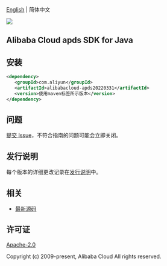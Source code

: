 [English](README.md) | 简体中文

![](https://aliyunsdk-pages.alicdn.com/icons/AlibabaCloud.svg)

## Alibaba Cloud apds SDK for Java

## 安装

```xml
<dependency>
   <groupId>com.aliyun</groupId>
   <artifactId>alibabacloud-apds20220331</artifactId>
   <version>使用maven标签所示版本</version>
</dependency>
```

## 问题

[提交 Issue](https://github.com/aliyun/alibabacloud-java-async-sdk/issues/new)，不符合指南的问题可能会立即关闭。

## 发行说明

每个版本的详细更改记录在[发行说明](./ChangeLog.txt)中。

## 相关

- [最新源码](https://github.com/aliyun/alibabacloud-async-java-sdk/)

## 许可证

[Apache-2.0](http://www.apache.org/licenses/LICENSE-2.0)

Copyright (c) 2009-present, Alibaba Cloud All rights reserved.
